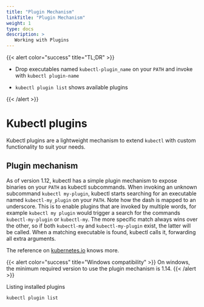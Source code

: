 ```yaml
---
title: "Plugin Mechanism"
linkTitle: "Plugin Mechanism"
weight: 1
type: docs
description: >
   Working with Plugins
---
```



{{< alert color="success" title="TL;DR" >}}

- Drop executables named `kubectl-plugin_name` on your `PATH` and invoke with `kubectl plugin-name`

- `kubectl plugin list` shows available plugins

{{< /alert >}}

# Kubectl plugins

Kubectl plugins are a lightweight mechanism to extend `kubectl` with custom functionality to suit your needs.

## Plugin mechanism

As of version 1.12, kubectl has a simple plugin mechanism to expose binaries on your `PATH` as kubectl subcommands.
When invoking an unknown subcommand `kubectl my-plugin`, kubectl starts searching for an executable named `kubectl-my_plugin` on your `PATH`.
Note how the dash is mapped to an underscore. This is to enable plugins that are invoked by multiple words, for example 
`kubectl my plugin` would trigger a search for the commands `kubectl-my-plugin` or `kubectl-my`. The more specific match
always wins over the other, so if both `kubectl-my` and `kubectl-my-plugin` exist, the latter will be called.
When a matching executable is found, kubectl calls it, forwarding all extra arguments.

The reference on [kubernetes.io](https://kubernetes.io/docs/tasks/extend-kubectl/kubectl-plugins/) knows more.

{{< alert color="success" title="Windows compatibility" >}}
On windows, the minimum required version to use the plugin mechanism is 1.14.
{{< /alert >}}

Listing installed plugins
```bash
kubectl plugin list
```